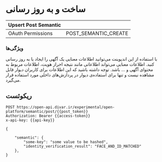 # ساخت و به روز رسانی

| Upsert Post Semantic |                      |
|----------------------|----------------------|
| OAuth Permissions    | POST_SEMANTIC_CREATE |

### ویژگی‌ها
با استفاده از این اندپوینت می‌توانید اطلاعات معنایی یک آگهی را ایجاد یا به روز رسانی کنید.
اطلاعات معنایی می‌تواند اطلاعاتی مانند نتیجه احراز هویت، اطلاعات مربوط به محتوای آگهی و ... باشد.
توجه داشته باشید که این اطلاعات برای کاربران دیوار قابل مشاهده نیست و تنها برای استفاده‌ی دیوار در پردازش‌های داخلی مورد استفاده قرار می‌گیرد.

## ریکوئست

```http request
POST https://open-api.divar.ir/experimental/open-platform/semantic/post/{{post_token}}
Authorization: Bearer {{access-token}}
x-api-key: {{api-key}}

{

    "semantic": {
        "some-key": "some value to be hashed",
        "identity_verification_result": "FACE_AND_ID_MATCHED"
    },
}
```
